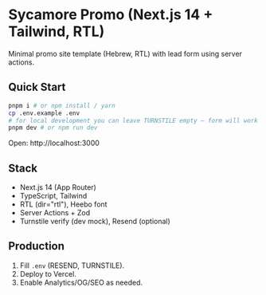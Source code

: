 # Sycamore Promo (Next.js 14 + Tailwind, RTL)

Minimal promo site template (Hebrew, RTL) with lead form using server actions.

## Quick Start
```bash
pnpm i # or npm install / yarn
cp .env.example .env
# for local development you can leave TURNSTILE empty — form will work in dev
pnpm dev # or npm run dev
```

Open: http://localhost:3000

## Stack
- Next.js 14 (App Router)
- TypeScript, Tailwind
- RTL (dir="rtl"), Heebo font
- Server Actions + Zod
- Turnstile verify (dev mock), Resend (optional)

## Production
1. Fill `.env` (RESEND, TURNSTILE).
2. Deploy to Vercel.
3. Enable Analytics/OG/SEO as needed.
